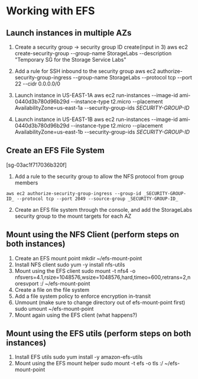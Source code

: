 
# Working with EFS

## Launch instances in multiple AZs
1. Create a security group -> security group ID create(input in 3)
aws ec2 create-security-group --group-name StorageLabs --description "Temporary SG for the Storage Service Labs"

2. Add a rule for SSH inbound to the security group
aws ec2 authorize-security-group-ingress --group-name StorageLabs --protocol tcp --port 22 --cidr 0.0.0.0/0

3. Launch instance in US-EAST-1A
aws ec2 run-instances --image-id ami-0440d3b780d96b29d --instance-type t2.micro --placement AvailabilityZone=us-east-1a --security-group-ids _SECURITY-GROUP-ID_

4. Launch instance in US-EAST-1B
aws ec2 run-instances --image-id ami-0440d3b780d96b29d --instance-type t2.micro --placement AvailabilityZone=us-east-1b --security-group-ids _SECURITY-GROUP-ID_

## Create an EFS File System

[sg-03ac1f717036b320f]
1. Add a rule to the security group to allow the NFS protocol from group members

```
aws ec2 authorize-security-group-ingress --group-id _SECURITY-GROUP-ID_ --protocol tcp --port 2049 --source-group _SECURITY-GROUP-ID_
```

2. Create an EFS file system through the console, and add the StorageLabs security group to the mount targets for each AZ

## Mount using the NFS Client (perform steps on both instances)
1. Create an EFS mount point
mkdir ~/efs-mount-point
2. Install NFS client
sudo yum -y install nfs-utils
3. Mount using the EFS client
sudo mount -t nfs4 -o nfsvers=4.1,rsize=1048576,wsize=1048576,hard,timeo=600,retrans=2,noresvport <EFS-DNS-NAME>:/ ~/efs-mount-point
4. Create a file on the file system
5. Add a file system policy to enforce encryption in-transit
6. Unmount (make sure to change directory out of efs-mount-point first)
sudo umount ~/efs-mount-point
4. Mount again using the EFS client (what happens?)

## Mount using the EFS utils (perform steps on both instances)
1. Install EFS utils
sudo yum install -y amazon-efs-utils
2. Mount using the EFS mount helper
sudo mount -t efs -o tls <EFS-DNS-NAME>:/ ~/efs-mount-point